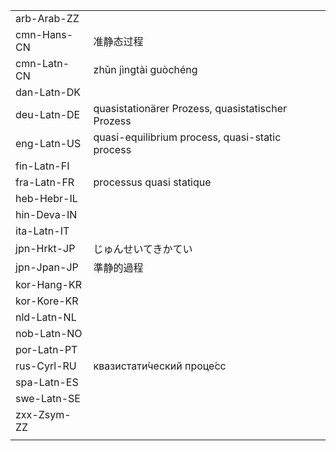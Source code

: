 | | | |
|-|-|-|
| arb-Arab-ZZ |  |  |
| cmn-Hans-CN | 准静态过程 |  |
| cmn-Latn-CN | zhǔn jìngtài guòchéng |  |
| dan-Latn-DK |  |  |
| deu-Latn-DE | quasistationärer Prozess, quasistatischer Prozess |  |
| eng-Latn-US | quasi-equilibrium process, quasi-static process |  |
| fin-Latn-FI |  |  |
| fra-Latn-FR | processus quasi statique |  |
| heb-Hebr-IL |  |  |
| hin-Deva-IN |  |  |
| ita-Latn-IT |  |  |
| jpn-Hrkt-JP | じゅんせいてきかてい |  |
| jpn-Jpan-JP | 準静的過程 |  |
| kor-Hang-KR |  |  |
| kor-Kore-KR |  |  |
| nld-Latn-NL |  |  |
| nob-Latn-NO |  |  |
| por-Latn-PT |  |  |
| rus-Cyrl-RU | квазистати́ческий проце́сс |  |
| spa-Latn-ES |  |  |
| swe-Latn-SE |  |  |
| zxx-Zsym-ZZ |  |  |
|  |  |  |
